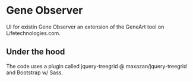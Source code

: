 # Gene Observer

UI for existin Gene Observer an extension of the GeneArt tool on Lifetechnologies.com.

## Under the hood

The code uses a plugin called jquery-treegrid @ maxazan/jquery-treegrid and Bootstrap w/ Sass.
